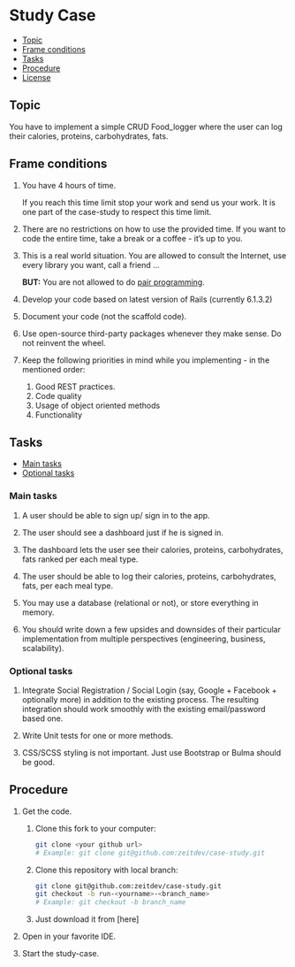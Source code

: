 # Study Case

* [Topic](#topic)
* [Frame conditions](#frame-conditions)
* [Tasks](#tasks)
* [Procedure](#procedure)
* [License](#license)

## Topic

You have to implement a simple  CRUD Food_logger where the user  can log their calories, proteins, carbohydrates, fats.

## Frame conditions

1. You have 4 hours of time.

   If you reach this time limit stop your work and send us your work.  It is one part of the case-study to respect this time limit.

2. There are no restrictions on how to use the provided time.
   If you want to code the entire time, take a break or a coffee - it’s up to you.

3. This is a real world situation. You are allowed to consult the Internet, use every library you want, call a friend ...

   **BUT:** You are not allowed to do [pair programming](https://en.wikipedia.org/wiki/Pair_programming).

4. Develop your code based on latest version of Rails (currently 6.1.3.2)

5. Document your code (not the scaffold code).

6. Use open-source third-party packages whenever they make sense. Do not reinvent the wheel.

7. Keep the following priorities in mind while you implementing - in the mentioned order:
   1. Good REST practices.
   2. Code quality
   3. Usage of object oriented methods
   4. Functionality


## Tasks

* [Main tasks](#main-tasks)
* [Optional tasks](#optional-tasks)

### Main tasks

1. A user should be able to sign up/ sign in to the app.

2. The user should see a dashboard just if he is signed in.

3. The dashboard lets the user see their calories, proteins, carbohydrates, fats ranked per each meal type.

4. The user should be able to log their calories, proteins, carbohydrates, fats, per each meal type.

5. You may use a database (relational or not), or store everything in memory.

6. You should  write down a few upsides and downsides of their particular implementation from multiple perspectives (engineering, business, scalability).

### Optional tasks

1. Integrate Social Registration / Social Login (say, Google + Facebook + optionally more) in addition to the existing process. The resulting integration should work smoothly with the existing email/password based one.

2. Write Unit tests for one or more methods.

3. CSS/SCSS styling is not important. Just use Bootstrap or Bulma should be good.


## Procedure

1. Get the code.

      1. Clone this fork to your computer:
         ```bash
         git clone <your github url>
         # Example: git clone git@github.com:zeitdev/case-study.git
         ```

   2. Clone this repository with local branch:
      ```bash
      git clone git@github.com:zeitdev/case-study.git
      git checkout -b run-<yourname>-<branch_name>
      # Example: git checkout -b branch_name
      ```
   3. Just download it from [here]

2. Open in your favorite IDE.

3. Start the study-case.

